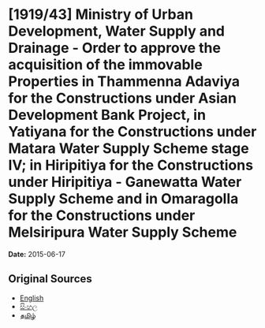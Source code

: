 # [1919/43] Ministry of Urban Development, Water Supply and Drainage - Order to approve the acquisition of the immovable Properties in Thammenna Adaviya for the Constructions under Asian Development Bank Project, in Yatiyana for the Constructions under Matara Water Supply Scheme stage IV; in Hiripitiya for the Constructions under Hiripitiya - Ganewatta Water Supply Scheme and in Omaragolla for the Constructions under Melsiripura Water Supply Scheme

**Date:** 2015-06-17

## Original Sources

- [English](https://documents.gov.lk/view/extra-gazettes/2015/6/1919-43_E.pdf)
- [සිංහල](https://documents.gov.lk/view/extra-gazettes/2015/6/1919-43_S.pdf)
- [தமிழ்](https://documents.gov.lk/view/extra-gazettes/2015/6/1919-43_T.pdf)
